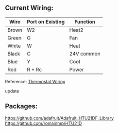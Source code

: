 ## Current Wiring:

| Wire 	| Port on Existing 	| Function 	|
| ---- 	| ---------------- 	| -------- 	|
| Brown | W2 				| Heat2		|
| Green | G  				| Fan		|
| White | W  				| Heat		|
| Black | C  				| 24V common|
| Blue  | Y  				| Cool 		|
| Red   | R + Rc 			| Power		|

Reference: [Thermostat Wiring](http://www.behvac.com/troubleshooter41.htm)

update

## Packages:
https://github.com/adafruit/Adafruit_HTU21DF_Library
https://github.com/romainmp/HTU21D

